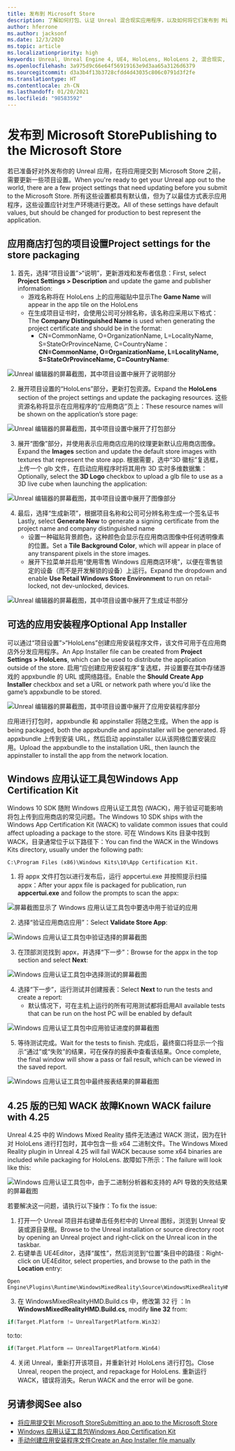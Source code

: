 ```yaml
---
title: 发布到 Microsoft Store
description: 了解如何打包、认证 Unreal 混合现实应用程序，以及如何将它们发布到 Microsoft Store。
author: hferrone
ms.author: jacksonf
ms.date: 12/3/2020
ms.topic: article
ms.localizationpriority: high
keywords: Unreal, Unreal Engine 4, UE4, HoloLens, HoloLens 2, 混合现实, 开发, 文档, 指南, 功能, 混合现实头戴显示设备, windows 混合现实头戴显示设备, 虚拟现实头戴显示设备, 发布, 分发, Microsoft Store
ms.openlocfilehash: 3a975d9c66e64f56919163e9d3aa65a3126d6379
ms.sourcegitcommit: d3a3b4f13b3728cfdd4d43035c806c0791d3f2fe
ms.translationtype: HT
ms.contentlocale: zh-CN
ms.lasthandoff: 01/20/2021
ms.locfileid: "98583592"
---
```

# <a name="publishing-to-the-microsoft-store"></a><span data-ttu-id="18124-104">发布到 Microsoft Store</span><span class="sxs-lookup"><span data-stu-id="18124-104">Publishing to the Microsoft Store</span></span>

<span data-ttu-id="18124-105">若已准备好对外发布你的 Unreal 应用，在将应用提交到 Microsoft Store 之前，需要更新一些项目设置。</span><span class="sxs-lookup"><span data-stu-id="18124-105">When you're ready to get your Unreal app out to the world, there are a few project settings that need updating before you submit to the Microsoft Store.</span></span> <span data-ttu-id="18124-106">所有这些设置都具有默认值，但为了以最佳方式表示应用程序，这些设置应针对生产环境进行更改。</span><span class="sxs-lookup"><span data-stu-id="18124-106">All of these settings have default values, but should be changed for production to best represent the application.</span></span>

## <a name="project-settings-for-the-store-packaging"></a><span data-ttu-id="18124-107">应用商店打包的项目设置</span><span class="sxs-lookup"><span data-stu-id="18124-107">Project settings for the store packaging</span></span>

1. <span data-ttu-id="18124-108">首先，选择“项目设置”>“说明”，更新游戏和发布者信息：</span><span class="sxs-lookup"><span data-stu-id="18124-108">First, select **Project Settings > Description** and update the game and publisher information:</span></span> 
    * <span data-ttu-id="18124-109">游戏名称将在 HoloLens 上的应用磁贴中显示</span><span class="sxs-lookup"><span data-stu-id="18124-109">The **Game Name** will appear in the app tile on the HoloLens</span></span>
    * <span data-ttu-id="18124-110">在生成项目证书时，会使用公司可分辨名称，该名称应采用以下格式：</span><span class="sxs-lookup"><span data-stu-id="18124-110">The **Company Distinguished Name** is used when generating the project certificate and should be in the format:</span></span> 
        * <span data-ttu-id="18124-111">CN=CommonName, O=OrganizationName, L=LocalityName, S=StateOrProvinceName, C=CountryName：</span><span class="sxs-lookup"><span data-stu-id="18124-111">**CN=CommonName, O=OrganizationName, L=LocalityName, S=StateOrProvinceName, C=CountryName**:</span></span>

![Unreal 编辑器的屏幕截图，其中项目设置中展开了说明部分](images/unreal-publishing-img-01.png)

2. <span data-ttu-id="18124-113">展开项目设置的“HoloLens”部分，更新打包资源。</span><span class="sxs-lookup"><span data-stu-id="18124-113">Expand the **HoloLens** section of the project settings and update the packaging resources.</span></span>  <span data-ttu-id="18124-114">这些资源名称将显示在应用程序的“应用商店”页上：</span><span class="sxs-lookup"><span data-stu-id="18124-114">These resource names will be shown on the application’s store page:</span></span>

![Unreal 编辑器的屏幕截图，其中项目设置中展开了打包部分](images/unreal-publishing-img-02.png)

3. <span data-ttu-id="18124-116">展开“图像”部分，并使用表示应用商店应用的纹理更新默认应用商店图像。</span><span class="sxs-lookup"><span data-stu-id="18124-116">Expand the **Images** section and update the default store images with textures that represent the store app.</span></span>  <span data-ttu-id="18124-117">根据需要，选中“3D 徽标”复选框，上传一个 glb 文件，在启动应用程序时将其用作 3D 实时多维数据集：</span><span class="sxs-lookup"><span data-stu-id="18124-117">Optionally, select the **3D Logo** checkbox to upload a glb file to use as a 3D live cube when launching the application:</span></span>

![Unreal 编辑器的屏幕截图，其中项目设置中展开了图像部分](images/unreal-publishing-img-03.png)

4. <span data-ttu-id="18124-119">最后，选择“生成新项”，根据项目名称和公司可分辨名称生成一个签名证书</span><span class="sxs-lookup"><span data-stu-id="18124-119">Lastly, select **Generate New** to generate a signing certificate from the project name and company distinguished name</span></span>  
    * <span data-ttu-id="18124-120">设置一种磁贴背景颜色，这种颜色会显示在应用商店图像中任何透明像素的位置。</span><span class="sxs-lookup"><span data-stu-id="18124-120">Set a **Tile Background Color**, which will appear in place of any transparent pixels in the store images.</span></span>
    * <span data-ttu-id="18124-121">展开下拉菜单并启用“使用零售 Windows 应用商店环境”，以便在零售锁定的设备（而不是开发解锁的设备）上运行。</span><span class="sxs-lookup"><span data-stu-id="18124-121">Expand the dropdown and enable **Use Retail Windows Store Environment** to run on retail-locked, not dev-unlocked, devices.</span></span>

![Unreal 编辑器的屏幕截图，其中项目设置中展开了生成证书部分](images/unreal-publishing-img-04.png)

## <a name="optional-app-installer"></a><span data-ttu-id="18124-123">可选的应用安装程序</span><span class="sxs-lookup"><span data-stu-id="18124-123">Optional App Installer</span></span>

<span data-ttu-id="18124-124">可以通过“项目设置”>“HoloLens”创建应用安装程序文件，该文件可用于在应用商店外分发应用程序。</span><span class="sxs-lookup"><span data-stu-id="18124-124">An App Installer file can be created from **Project Settings > HoloLens**, which can be used to distribute the application outside of the store.</span></span>  <span data-ttu-id="18124-125">启用“应创建应用安装程序”复选框，并设置要在其中存储游戏的 appxbundle 的 URL 或网络路径。</span><span class="sxs-lookup"><span data-stu-id="18124-125">Enable the **Should Create App Installer** checkbox and set a URL or network path where you'd like the game’s appxbundle to be stored.</span></span>  

![Unreal 编辑器的屏幕截图，其中项目设置中展开了应用安装程序部分](images/unreal-publishing-img-05.png)

<span data-ttu-id="18124-127">应用进行打包时，appxbundle 和 appinstaller 将随之生成。</span><span class="sxs-lookup"><span data-stu-id="18124-127">When the app is being packaged, both the appxbundle and appinstaller will be generated.</span></span>  <span data-ttu-id="18124-128">将 appxbundle 上传到安装 URL，然后启动 appinstaller 以从该网络位置安装应用。</span><span class="sxs-lookup"><span data-stu-id="18124-128">Upload the appxbundle to the installation URL, then launch the appinstaller to install the app from the network location.</span></span>

## <a name="windows-app-certification-kit"></a><span data-ttu-id="18124-129">Windows 应用认证工具包</span><span class="sxs-lookup"><span data-stu-id="18124-129">Windows App Certification Kit</span></span>

<span data-ttu-id="18124-130">Windows 10 SDK 随附 Windows 应用认证工具包 (WACK)，用于验证可能影响将包上传到应用商店的常见问题。</span><span class="sxs-lookup"><span data-stu-id="18124-130">The Windows 10 SDK ships with the Windows App Certification Kit (WACK) to validate common issues that could affect uploading a package to the store.</span></span>  <span data-ttu-id="18124-131">可在 Windows Kits 目录中找到 WACK，目录通常位于以下路径下：</span><span class="sxs-lookup"><span data-stu-id="18124-131">You can find the WACK in the Windows Kits directory, usually under the following path:</span></span> 

```
C:\Program Files (x86)\Windows Kits\10\App Certification Kit.
```

1. <span data-ttu-id="18124-132">将 appx 文件打包以进行发布后，运行 appcertui.exe 并按照提示扫描 appx：</span><span class="sxs-lookup"><span data-stu-id="18124-132">After your appx file is packaged for publication, run **appcertui.exe** and follow the prompts to scan the appx:</span></span>

![屏幕截图显示了 Windows 应用认证工具包中要选中用于验证的应用](images/unreal-publishing-img-06.png)

2. <span data-ttu-id="18124-134">选择“验证应用商店应用”：</span><span class="sxs-lookup"><span data-stu-id="18124-134">Select **Validate Store App**:</span></span>

![Windows 应用认证工具包中验证选择的屏幕截图](images/unreal-publishing-img-07.png)

3. <span data-ttu-id="18124-136">在顶部浏览找到 appx，并选择“下一步”：</span><span class="sxs-lookup"><span data-stu-id="18124-136">Browse for the appx in the top section and select **Next**:</span></span>

![Windows 应用认证工具包中选择测试的屏幕截图](images/unreal-publishing-img-08.png)

4. <span data-ttu-id="18124-138">选择“下一步”，运行测试并创建报表：</span><span class="sxs-lookup"><span data-stu-id="18124-138">Select **Next** to run the tests and create a report:</span></span>
    * <span data-ttu-id="18124-139">默认情况下，可在主机上运行的所有可用测试都将启用</span><span class="sxs-lookup"><span data-stu-id="18124-139">All available tests that can be run on the host PC will be enabled by default</span></span>

![Windows 应用认证工具包中应用验证进度的屏幕截图](images/unreal-publishing-img-09.png)

5. <span data-ttu-id="18124-141">等待测试完成。</span><span class="sxs-lookup"><span data-stu-id="18124-141">Wait for the tests to finish.</span></span> <span data-ttu-id="18124-142">完成后，最终窗口将显示一个指示“通过”或“失败”的结果，可在保存的报表中查看该结果。</span><span class="sxs-lookup"><span data-stu-id="18124-142">Once complete, the final window will show a pass or fail result, which can be viewed in the saved report.</span></span>

![Windows 应用认证工具包中最终报表结果的屏幕截图](images/unreal-publishing-img-10.png)

## <a name="known-wack-failure-with-425"></a><span data-ttu-id="18124-144">4\.25 版的已知 WACK 故障</span><span class="sxs-lookup"><span data-stu-id="18124-144">Known WACK failure with 4.25</span></span>

<span data-ttu-id="18124-145">Unreal 4.25 中的 Windows Mixed Reality 插件无法通过 WACK 测试，因为在针对 HoloLens 进行打包时，其中包含一些 x64 二进制文件。</span><span class="sxs-lookup"><span data-stu-id="18124-145">The Windows Mixed Reality plugin in Unreal 4.25 will fail WACK because some x64 binaries are included while packaging for HoloLens.</span></span> <span data-ttu-id="18124-146">故障如下所示：</span><span class="sxs-lookup"><span data-stu-id="18124-146">The failure will look like this:</span></span>

![Windows 应用认证工具包中，由于二进制分析器和支持的 API 导致的失败结果的屏幕截图](images/unreal-publishing-img-11.png)

<span data-ttu-id="18124-148">若要解决这一问题，请执行以下操作：</span><span class="sxs-lookup"><span data-stu-id="18124-148">To fix the issue:</span></span>
1. <span data-ttu-id="18124-149">打开一个 Unreal 项目并右键单击任务栏中的 Unreal 图标，浏览到 Unreal 安装或源目录根。</span><span class="sxs-lookup"><span data-stu-id="18124-149">Browse to the Unreal installation or source directory root by opening an Unreal project and right-click on the Unreal icon in the taskbar.</span></span>
2. <span data-ttu-id="18124-150">右键单击 UE4Editor，选择“属性”，然后浏览到“位置”条目中的路径：</span><span class="sxs-lookup"><span data-stu-id="18124-150">Right-click on UE4Editor, select properties, and browse to the path in the **Location** entry:</span></span>

```
Open Engine\Plugins\Runtime\WindowsMixedReality\Source\WindowsMixedRealityHMD\WindowsMixedRealityHMD.Build.cs.
```

3. <span data-ttu-id="18124-151">在 WindowsMixedRealityHMD.Build.cs 中，修改第 32 行 ：</span><span class="sxs-lookup"><span data-stu-id="18124-151">In **WindowsMixedRealityHMD.Build.cs**, modify **line 32** from:</span></span>

```cpp
if(Target.Platform != UnrealTargetPlatform.Win32)
```

<span data-ttu-id="18124-152">to:</span><span class="sxs-lookup"><span data-stu-id="18124-152">to:</span></span>

```cpp
if(Target.Platform == UnrealTargetPlatform.Win64)

```

4. <span data-ttu-id="18124-153">关闭 Unreal，重新打开该项目，并重新针对 HoloLens 进行打包。</span><span class="sxs-lookup"><span data-stu-id="18124-153">Close Unreal, reopen the project, and repackage for HoloLens.</span></span>  <span data-ttu-id="18124-154">重新运行 WACK，错误将消失。</span><span class="sxs-lookup"><span data-stu-id="18124-154">Rerun WACK and the error will be gone.</span></span> 

## <a name="see-also"></a><span data-ttu-id="18124-155">另请参阅</span><span class="sxs-lookup"><span data-stu-id="18124-155">See also</span></span>

* [<span data-ttu-id="18124-156">将应用提交到 Microsoft Store</span><span class="sxs-lookup"><span data-stu-id="18124-156">Submitting an app to the Microsoft Store</span></span>](../../distribute/submitting-an-app-to-the-microsoft-store.md)
* [<span data-ttu-id="18124-157">Windows 应用认证工具包</span><span class="sxs-lookup"><span data-stu-id="18124-157">Windows App Certification Kit</span></span>](https://developer.microsoft.com/windows/downloads/app-certification-kit)
* [<span data-ttu-id="18124-158">手动创建应用安装程序文件</span><span class="sxs-lookup"><span data-stu-id="18124-158">Create an App Installer file manually</span></span>](/windows/msix/app-installer/how-to-create-appinstaller-file)